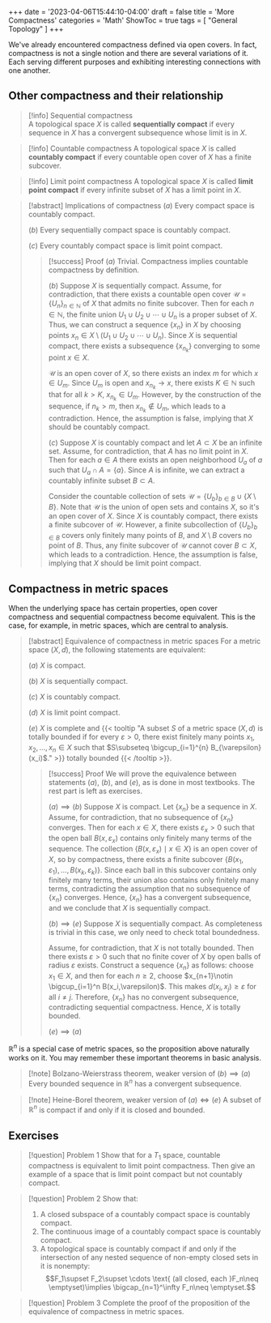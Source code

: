 +++
date = '2023-04-06T15:44:10-04:00'
draft = false
title = 'More Compactness'
categories = 'Math'
ShowToc = true
tags = [ "General Topology" ]
+++

We've already encountered compactness defined via open covers. In fact, compactness is not a single notion and there are several variations of it. Each serving different purposes and exhibiting interesting connections with one another.
## Other compactness and their relationship

> [!info] Sequential compactness  
> A topological space $X$ is called **sequentially compact** if every sequence in $X$ has a convergent subsequence whose limit is in $X$.

> [!info] Countable compactness
> A topological space $X$ is called **countably compact** if every countable open cover of $X$ has a finite subcover.

> [!info] Limit point compactness
> A topological space $X$ is called **limit point compact** if every infinite subset of $X$ has a limit point in $X$.

> [!abstract] Implications of compactness
> $(a)$ Every compact space is countably compact.
> 
> $(b)$ Every sequentially compact space is countably compact.
> 
> $(c)$ Every countably compact space is limit point compact.
> > [!success] Proof
> > $(a)$ Trivial. Compactness implies countable compactness by definition.
> > 
> > $(b)$ Suppose $X$ is sequentially compact. Assume, for contradiction, that there exists a countable open cover $\mathcal{U}=\{U_n\}_{n\in \mathbb{N}}$ of $X$ that admits no finite subcover. Then for each $n\in \mathbb{N}$, the finite union $U_1\cup U_2\cup \cdots\cup U_n$ is a proper subset of $X$. Thus, we can construct a sequence $\{x_n\}$ in $X$ by choosing points $x_n\in X\setminus (U_1\cup U_2\cup \cdots\cup U_n)$. Since $X$ is sequential compact, there exists a subsequence $\{x_{n_k}\}$ converging to some point $x\in X$.
> > 
> > $\mathcal{U}$ is an open cover of $X$, so there exists an index $m$ for which $x\in U_m$. Since $U_m$ is open and $x_{n_k}\to x$, there exists $K\in \mathbb{N}$ such that for all $k>K$, $x_{n_k}\in U_m$. However, by the construction of the sequence, if $n_k>m$, then $x_{n_k}\notin U_m$, which leads to a contradiction. Hence, the assumption is false, implying that $X$ should be countably compact.
> > 
> > $(c)$ Suppose $X$ is countably compact and let $A\subset X$ be an infinite set. Assume, for contradiction, that $A$ has no limit point in $X$. Then for each $a\in A$ there exists an open neighborhood $U_a$ of $a$ such that $U_a\cap A=\{a\}$. Since $A$ is infinite, we can extract a countably infinite subset $B\subset A$.
> > 
> > Consider the countable collection of sets $\mathcal{U}=\{U_b\}_{b\in B}\cup \{X \setminus B\}$. Note that $\mathcal{U}$ is the union of open sets and contains $X$, so it's an open cover of $X$. Since $X$ is countably compact, there exists a finite subcover of $\mathcal{U}$. However, a finite subcollection of $\{U_b\}_{b\in B}$ covers only finitely many points of $B$, and $X\setminus B$ covers no point of $B$. Thus, any finite subcover of $\mathcal{U}$ cannot cover $B\subset X$, which leads to a contradiction. Hence, the assumption is false, implying that $X$ should be limit point compact.
## Compactness in metric spaces

When the underlying space has certain properties, open cover compactness and sequential compactness become equivalent. This is the case, for example, in metric spaces, which are central to analysis.

> [!abstract] Equivalence of compactness in metric spaces
> For a metric space $(X,d)$, the following statements are equivalent:
> 
> $(a)$ $X$ is compact.
> 
> $(b)$ $X$ is sequentially compact.
> 
> $(c)$ $X$ is countably compact.
> 
> $(d)$ $X$ is limit point compact.
> 
> $(e)$ $X$ is complete and {{< tooltip "A subset $S$ of a metric space $(X,d)$ is totally bounded if for every $\varepsilon>0$, there exist finitely many points $x_1,x_2,\dots,x_n\in X$ such that $S\subseteq \bigcup_{i=1}^{n} B_{\varepsilon}(x_i)$." >}} totally bounded {{< /tooltip >}}.
> > [!success] Proof
> > We will prove the equivalence between statements $(a)$, $(b)$, and $(e)$, as is done in most textbooks. The rest part is left as exercises.
> > 
> > $(a)\implies (b)$ Suppose $X$ is compact. Let $\{x_n\}$ be a sequence in $X$. Assume, for contradiction, that no subsequence of $\{x_n\}$ converges. Then for each $x\in X$, there exists $\varepsilon_x>0$ such that the open ball $B(x,\varepsilon_x)$ contains only finitely many terms of the sequence. The collection $\{B(x,\varepsilon_x)\mid x\in X\}$ is an open cover of $X$, so by compactness, there exists a finite subcover $\{B(x_1,\varepsilon_1),\dots,B(x_k,\varepsilon_k)\}$. Since each ball in this subcover contains only finitely many terms, their union also contains only finitely many terms, contradicting the assumption that no subsequence of $\{x_n\}$ converges. Hence, $\{x_n\}$ has a convergent subsequence, and we conclude that $X$ is sequentially compact.
> > 
> > $(b)\implies (e)$ Suppose $X$ is sequentially compact. As completeness is trivial in this case, we only need to check total boundedness.
> > 
> > Assume, for contradiction, that $X$ is not totally bounded. Then there exists $\varepsilon>0$ such that no finite cover of $X$ by open balls of radius $\varepsilon$ exists.  Construct a sequence $\{x_n\}$ as follows: choose $x_1\in X$, and then for each $n\geq 2$, choose $x_{n+1}\notin \bigcup_{i=1}^n B(x_i,\varepsilon)$. This makes $d(x_i,x_j)\geq \varepsilon$ for all $i\neq j$. Therefore, $\{x_n\}$ has no convergent subsequence, contradicting sequential compactness. Hence, $X$ is totally bounded.
> > 
> > $(e)\implies (a)$

$\mathbb{R}^n$ is a special case of metric spaces, so the proposition above naturally works on it. You may remember these important theorems in basic analysis.

> [!note] Bolzano-Weierstrass theorem, weaker version of $(b)\implies (a)$
> Every bounded sequence in $\mathbb{R}^n$ has a convergent subsequence.

> [!note] Heine-Borel theorem, weaker version of $(a)\iff (e)$
> A subset of $\mathbb{R}^n$ is compact if and only if it is closed and bounded.
## Exercises

> [!question] Problem 1
> Show that for a $T_1$ space, countable compactness is equivalent to limit point compactness. Then give an example of a space that is limit point compact but not countably compact.

> [!question] Problem 2
> Show that:
> 1. A closed subspace of a countably compact space is countably compact.
> 2. The continuous image of a countably compact space is countably compact.
> 3. A topological space is countably compact if and only if the intersection of any nested sequence of non-empty closed sets in it is nonempty:
>    $$F_1\supset F_2\supset \cdots \text{ (all closed, each }F_n\neq \emptyset)\implies \bigcap_{n=1}^\infty F_n\neq \emptyset.$$

> [!question] Problem 3
> Complete the proof of the proposition of the equivalence of compactness in metric spaces.

